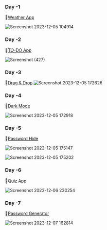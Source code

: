 ### Day -1

🔗[Weather App](https://weather-report-forecasting.netlify.app/)

![Screenshot 2023-12-05 104914](https://github.com/Malavi1/30daysJS/assets/112646623/ab8801d3-ab7c-474e-8a45-b76a1c067a67)

### Day -2

🔗[TO-DO App](https://to-do-with-local-storage.netlify.app/)

![Screenshot (427)](https://github.com/Malavi1/30daysJS/assets/112646623/922ce820-6b30-4494-899c-ce1a584bbda7)

### Day -3

🔗[Drag & Drop](https://drap-and-drop-app.netlify.app/)
![Screenshot 2023-12-05 172626](https://github.com/Malavi1/30daysJS/assets/112646623/be0a16a7-af34-4dec-a7e7-396f04362fbc)

### Day -4

🔗[Dark Mode](https://two-modes.netlify.app/)

![Screenshot 2023-12-05 172918](https://github.com/Malavi1/30daysJS/assets/112646623/28c287b0-b827-47b8-a28d-6ccee186993e)

### Day -5

🔗[Password Hide](https://hidepassword.netlify.app/)

![Screenshot 2023-12-05 175147](https://github.com/Malavi1/30daysJS/assets/112646623/2fdf9baa-445d-446d-abe1-56b552d477d7)

![Screenshot 2023-12-05 175202](https://github.com/Malavi1/30daysJS/assets/112646623/8c12e5f7-1ec5-4e63-afa8-a1d6768c592c)

### Day -6

🔗[Quiz App ](https://simple-programming-quiz-app.netlify.app/)

![Screenshot 2023-12-06 230254](https://github.com/Malavi1/30daysJS/assets/112646623/d4d7a66b-eccd-402f-a9d3-0fe573dafd90)

### Day -7

🔗[Password Generator](https://generator-of-password.netlify.app/)

![Screenshot 2023-12-07 162814](https://github.com/Malavi1/30daysJS/assets/112646623/da23ae42-7d1b-419f-896a-b91ca9e4060f)

